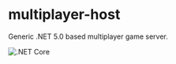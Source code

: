 # multiplayer-host
Generic .NET 5.0 based multiplayer game server.

![.NET Core](https://github.com/enriko-riba/multiplayer-host/workflows/.NET%20Core/badge.svg)
